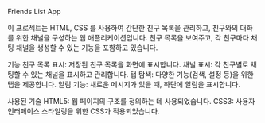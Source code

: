 Friends List App

이 프로젝트는 HTML, CSS 를 사용하여 간단한 친구 목록을 관리하고, 친구와의 대화를 위한 채널을 구성하는 웹 애플리케이션입니다. 친구 목록을 보여주고, 각 친구마다 채팅 채널을 생성할 수 있는 기능을 포함하고 있습니다.

기능
친구 목록 표시: 저장된 친구 목록을 화면에 표시합니다.
채널 표시: 각 친구별로 채팅할 수 있는 채널을 표시하고 관리합니다.
탭 탐색: 다양한 기능(검색, 설정 등)을 위한 탭을 제공합니다.
알림 기능: 새로운 메시지가 있을 때, 하단에 알림을 표시합니다.

사용된 기술
HTML5: 웹 페이지의 구조를 정의하는 데 사용되었습니다.
CSS3: 사용자 인터페이스 스타일링을 위한 CSS가 적용되었습니다.


